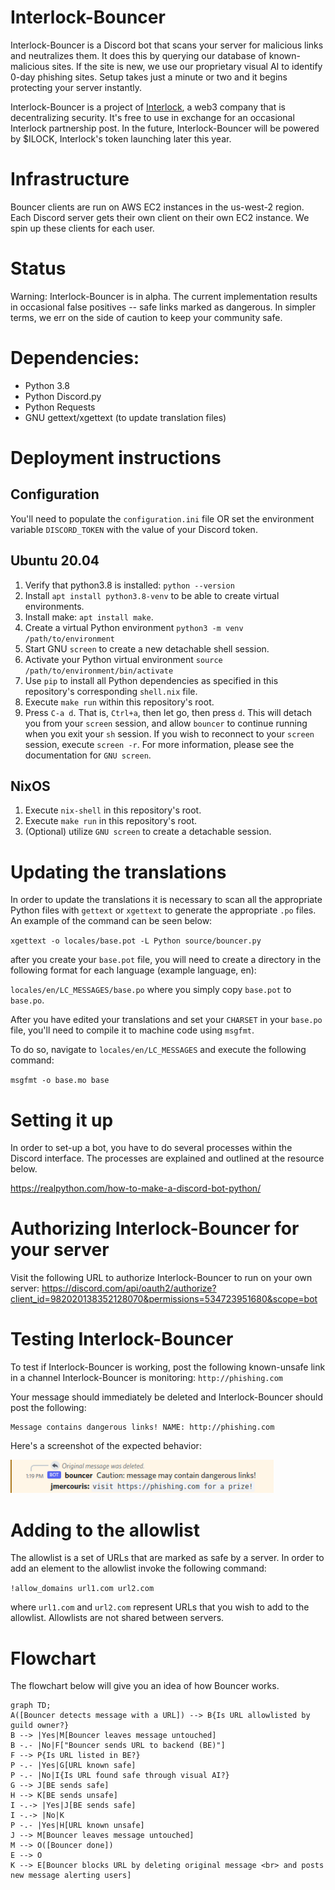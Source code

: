 # Interlock-Bouncer

Interlock-Bouncer is a Discord bot that scans your server for malicious
links and neutralizes them. It does this by querying our database of
known-malicious sites. If the site is new, we use our proprietary visual
AI to identify 0-day phishing sites. Setup takes just a minute or two
and it begins protecting your server instantly.

Interlock-Bouncer is a project of [Interlock](https://www.interlock.network/),
a web3 company that is decentralizing security. It's free to use in
exchange for an occasional Interlock partnership post. In the future,
Interlock-Bouncer will be powered by $ILOCK, Interlock's token launching
later this year.

# Infrastructure

Bouncer clients are run on AWS EC2 instances in the us-west-2 region. Each 
Discord server gets their own client on their own EC2 instance. We spin up 
these clients for each user.

# Status

Warning: Interlock-Bouncer is in alpha. The current implementation results 
in occasional false positives -- safe links marked as dangerous. In 
simpler terms, we err on the side of caution to keep your community safe.

# Dependencies:

- Python 3.8
- Python Discord.py
- Python Requests
- GNU gettext/xgettext (to update translation files)

# Deployment instructions

## Configuration

You'll need to populate the `configuration.ini` file OR set the
environment variable `DISCORD_TOKEN` with the value of your Discord
token.

## Ubuntu 20.04

1. Verify that python3.8 is installed: `python --version`
2. Install `apt install python3.8-venv` to be able to create virtual environments.
3. Install make: `apt install make`.
4. Create a virtual Python environment `python3 -m venv /path/to/environment`
5. Start GNU `screen` to create a new detachable shell session.
6. Activate your Python virtual environment `source /path/to/environment/bin/activate`
7. Use `pip` to install all Python dependencies as specified in this
   repository's corresponding `shell.nix` file.
8. Execute `make run` within this repository's root.
9. Press `C-a d`. That is, `Ctrl+a`, then let go, then press `d`. This
   will detach you from your `screen` session, and allow `bouncer` to
   continue running when you exit your `sh` session. If you wish to
   reconnect to your `screen` session, execute `screen -r`. For more
   information, please see the documentation for `GNU screen`.

## NixOS

1. Execute `nix-shell` in this repository's root.
2. Execute `make run` in this repository's root.
3. (Optional) utilize `GNU screen` to create a detachable session.

# Updating the translations

In order to update the translations it is necessary to scan all the
appropriate Python files with `gettext` or `xgettext` to generate the
appropriate `.po` files. An example of the command can be seen below:

`xgettext -o locales/base.pot -L Python source/bouncer.py`

after you create your `base.pot` file, you will need to create a
directory in the following format for each language (example language, en):

`locales/en/LC_MESSAGES/base.po` where you simply copy `base.pot` to
`base.po`.

After you have edited your translations and set your `CHARSET` in your
`base.po` file, you'll need to compile it to machine code using `msgfmt`.

To do so, navigate to `locales/en/LC_MESSAGES` and execute the
following command:

`msgfmt -o base.mo base`

# Setting it up

In order to set-up a bot, you have to do several processes within the
Discord interface. The processes are explained and outlined at the
resource below.

https://realpython.com/how-to-make-a-discord-bot-python/

# Authorizing Interlock-Bouncer for your server

Visit the following URL to authorize Interlock-Bouncer to run on your own
server:
https://discord.com/api/oauth2/authorize?client_id=982020138352128070&permissions=534723951680&scope=bot

# Testing Interlock-Bouncer

To test if Interlock-Bouncer is working, post the following
known-unsafe link in a channel Interlock-Bouncer is monitoring:
`http://phishing.com`

Your message should immediately be deleted and Interlock-Bouncer
should post the following:

```
Message contains dangerous links! NAME: http://phishing.com
```

Here's a screenshot of the expected behavior:

<img width="421" alt="Interlock-Bouncer reacting to a malicious link" src="reaction.png">


# Adding to the allowlist

The allowlist is a set of URLs that are marked as safe by a server. In
order to add an element to the allowlist invoke the following command:

`!allow_domains url1.com url2.com`

where `url1.com` and `url2.com` represent URLs that you wish to add to
the allowlist. Allowlists are not shared between servers.

# Flowchart

The flowchart below will give you an idea of how Bouncer works.

```mermaid
graph TD;
A([Bouncer detects message with a URL]) --> B{Is URL allowlisted by guild owner?}
B --> |Yes|M[Bouncer leaves message untouched]
B -.- |No|F["Bouncer sends URL to backend (BE)"]
F --> P{Is URL listed in BE?}
P -.- |Yes|G[URL known safe]
P -.- |No|I{Is URL found safe through visual AI?}
G --> J[BE sends safe]
H --> K[BE sends unsafe]
I -.-> |Yes|J[BE sends safe]
I -.-> |No|K
P -.- |Yes|H[URL known unsafe]
J --> M[Bouncer leaves message untouched] 
M --> O([Bouncer done])
E --> O
K --> E[Bouncer blocks URL by deleting original message <br> and posts new message alerting users]
```
